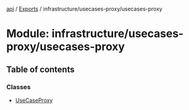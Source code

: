 [api](../README.md) / [Exports](../modules.md) / infrastructure/usecases-proxy/usecases-proxy

# Module: infrastructure/usecases-proxy/usecases-proxy

## Table of contents

### Classes

- [UseCaseProxy](../classes/infrastructure_usecases_proxy_usecases_proxy.UseCaseProxy.md)
